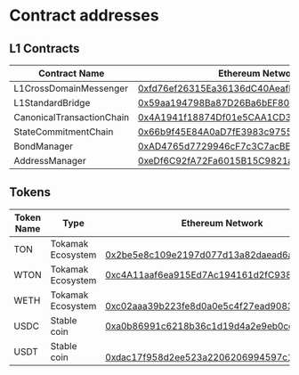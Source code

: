 # Contract addresses

## L1 Contracts

<table><thead><tr><th width="257">Contract Name</th><th>Ethereum Network</th></tr></thead><tbody><tr><td>L1CrossDomainMessenger</td><td><a href="https://etherscan.io/address/0xfd76ef26315Ea36136dC40Aeafb5D276d37944AE">0xfd76ef26315Ea36136dC40Aeafb5D276d37944AE</a></td></tr><tr><td>L1StandardBridge</td><td><a href="https://etherscan.io/address/0x59aa194798Ba87D26Ba6bEF80B85ec465F4bbcfD">0x59aa194798Ba87D26Ba6bEF80B85ec465F4bbcfD</a></td></tr><tr><td>CanonicalTransactionChain</td><td><a href="https://etherscan.io/address/0x4A1941f18874Df01e5CAA1CD3DA4b1803CBD32C2">0x4A1941f18874Df01e5CAA1CD3DA4b1803CBD32C2</a></td></tr><tr><td>StateCommitmentChain</td><td><a href="https://etherscan.io/address/0x66b9f45E84A0aD7fE3983c97556798352a8E0a56">0x66b9f45E84A0aD7fE3983c97556798352a8E0a56</a></td></tr><tr><td>BondManager</td><td><a href="https://etherscan.io/address/0xAD4765d7729946cF7c3C7acBE9DC5E220A98e944">0xAD4765d7729946cF7c3C7acBE9DC5E220A98e944</a></td></tr><tr><td>AddressManager</td><td><a href="https://etherscan.io/address/0xeDf6C92fA72Fa6015B15C9821ada145a16c85571">0xeDf6C92fA72Fa6015B15C9821ada145a16c85571</a></td></tr></tbody></table>



## Tokens

<table><thead><tr><th width="147">Token Name</th><th width="121">Type</th><th>Ethereum Network</th><th>Titan Network</th></tr></thead><tbody><tr><td>TON</td><td>Tokamak Ecosystem</td><td><br><a href="https://etherscan.io/address/0x2be5e8c109e2197d077d13a82daead6a9b3433c5">0x2be5e8c109e2197d077d13a82daead6a9b3433c5</a></td><td><br><a href="https://explorer.titan.tokamak.network/address/0x7c6b91D9Be155A6Db01f749217d76fF02A7227F2">0x7c6b91D9Be155A6Db01f749217d76fF02A7227F2</a></td></tr><tr><td>WTON</td><td>Tokamak Ecosystem</td><td><a href="https://etherscan.io/address/0xc4a11aaf6ea915ed7ac194161d2fc9384f15bff2">0xc4A11aaf6ea915Ed7Ac194161d2fC9384F15bff2</a></td><td>Not supported on L2</td></tr><tr><td>WETH</td><td>Tokamak Ecosystem</td><td><br><a href="https://etherscan.io/token/0xc02aaa39b223fe8d0a0e5c4f27ead9083c756cc2">0xc02aaa39b223fe8d0a0e5c4f27ead9083c756cc2</a></td><td> <a href="https://explorer.titan.tokamak.network/address/0x4200000000000000000000000000000000000006">0x4200000000000000000000000000000000000006</a></td></tr><tr><td>USDC</td><td>Stable coin</td><td> <a href="https://etherscan.io/token/0xa0b86991c6218b36c1d19d4a2e9eb0ce3606eb48">0xa0b86991c6218b36c1d19d4a2e9eb0ce3606eb48</a></td><td> <a href="https://explorer.titan.tokamak.network/address/0x46BbbC5f20093cB53952127c84F1Fbc9503bD6D9">0x46BbbC5f20093cB53952127c84F1Fbc9503bD6D9</a></td></tr><tr><td>USDT</td><td>Stable coin</td><td><br><a href="https://etherscan.io/token/0xdac17f958d2ee523a2206206994597c13d831ec7">0xdac17f958d2ee523a2206206994597c13d831ec7</a></td><td> <a href="https://explorer.titan.tokamak.network/address/0x2aCC8EFEd68f07DEAaD37f57A189677fB5655B46">0x2aCC8EFEd68f07DEAaD37f57A189677fB5655B46</a></td></tr></tbody></table>
